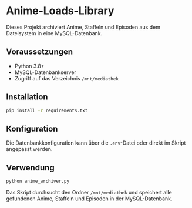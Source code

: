 # Anime-Loads-Library

Dieses Projekt archiviert Anime, Staffeln und Episoden aus dem Dateisystem in eine MySQL-Datenbank.

## Voraussetzungen

- Python 3.8+
- MySQL-Datenbankserver
- Zugriff auf das Verzeichnis `/mnt/mediathek`

## Installation

```bash
pip install -r requirements.txt
```

## Konfiguration

Die Datenbankkonfiguration kann über die `.env`-Datei oder direkt im Skript angepasst werden.

## Verwendung

```bash
python anime_archiver.py
```

Das Skript durchsucht den Ordner `/mnt/mediathek` und speichert alle gefundenen Anime, Staffeln und Episoden in der MySQL-Datenbank.

